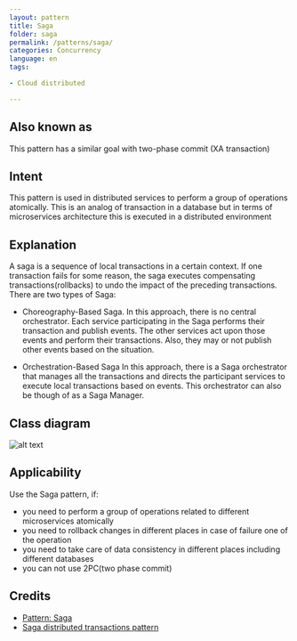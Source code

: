 ```yaml
---
layout: pattern
title: Saga
folder: saga
permalink: /patterns/saga/
categories: Concurrency
language: en
tags:

- Cloud distributed

---
```


## Also known as

This pattern has a similar goal with two-phase commit (XA transaction)

## Intent

This pattern is used in distributed services to perform a group of operations atomically.
This is an analog of transaction in a database but in terms of microservices architecture this is
executed
in a distributed environment

## Explanation

A saga is a sequence of local transactions in a certain context. If one transaction fails for some
reason,
the saga executes compensating transactions(rollbacks) to undo the impact of the preceding
transactions.
There are two types of Saga:

- Choreography-Based Saga.
  In this approach, there is no central orchestrator.
  Each service participating in the Saga performs their transaction and publish events.
  The other services act upon those events and perform their transactions.
  Also, they may or not publish other events based on the situation.

- Orchestration-Based Saga
  In this approach, there is a Saga orchestrator that manages all the transactions and directs
  the participant services to execute local transactions based on events.
  This orchestrator can also be though of as a Saga Manager.

## Class diagram

![alt text](/etc/saga.urm.png "Saga pattern class diagram")

## Applicability

Use the Saga pattern, if:

- you need to perform a group of operations related to different microservices atomically
- you need to rollback changes in different places in case of failure one of the operation
- you need to take care of data consistency in different places including different databases
- you can not use 2PC(two phase commit)

## Credits

- [Pattern: Saga](https://microservices.io/patterns/data/saga.html)
- [Saga distributed transactions pattern](https://docs.microsoft.com/en-us/azure/architecture/reference-architectures/saga/saga)

